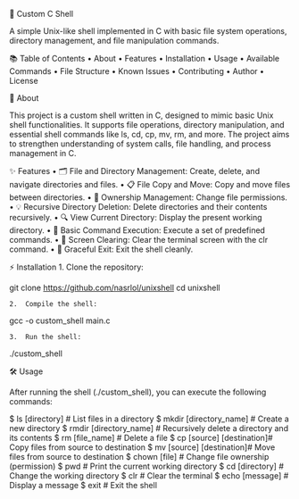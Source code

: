 🐚 Custom C Shell

A simple Unix-like shell implemented in C with basic file system operations, directory management, and file manipulation commands.

📚 Table of Contents
	•	About
	•	Features
	•	Installation
	•	Usage
	•	Available Commands
	•	File Structure
	•	Known Issues
	•	Contributing
	•	Author
	•	License

🎯 About

This project is a custom shell written in C, designed to mimic basic Unix shell functionalities. It supports file operations, directory manipulation, and essential shell commands like ls, cd, cp, mv, rm, and more. The project aims to strengthen understanding of system calls, file handling, and process management in C.

✨ Features
	•	🗂️ File and Directory Management: Create, delete, and navigate directories and files.
	•	📋 File Copy and Move: Copy and move files between directories.
	•	📝 Ownership Management: Change file permissions.
	•	💡 Recursive Directory Deletion: Delete directories and their contents recursively.
	•	🔍 View Current Directory: Display the present working directory.
	•	🏃 Basic Command Execution: Execute a set of predefined commands.
	•	🎨 Screen Clearing: Clear the terminal screen with the clr command.
	•	🚪 Graceful Exit: Exit the shell cleanly.


⚡ Installation
	1.	Clone the repository:

git clone https://github.com/nasrlol/unixshell
cd unixshell 

	2.	Compile the shell:

gcc -o custom_shell main.c


	3.	Run the shell:

./custom_shell

🛠 Usage

After running the shell (./custom_shell), you can execute the following commands:

$ ls [directory]          # List files in a directory
$ mkdir [directory_name]   # Create a new directory
$ rmdir [directory_name]   # Recursively delete a directory and its contents
$ rm [file_name]           # Delete a file
$ cp [source] [destination]# Copy files from source to destination
$ mv [source] [destination]# Move files from source to destination
$ chown [file]             # Change file ownership (permission)
$ pwd                      # Print the current working directory
$ cd [directory]           # Change the working directory
$ clr                      # Clear the terminal
$ echo [message]           # Display a message
$ exit                     # Exit the shell

